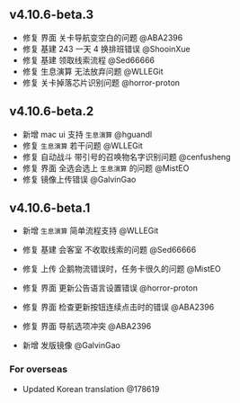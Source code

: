 ## v4.10.6-beta.3

- 修复 界面 关卡导航变空白的问题 @ABA2396
- 修复 基建 243 一天 4 换排班错误 @ShooinXue
- 修复 基建 领取线索流程 @Sed66666
- 修复 生息演算 无法放弃问题 @WLLEGit
- 修复 关卡掉落芯片识别问题 @horror-proton

## v4.10.6-beta.2

- 新增 mac ui 支持 `生息演算` @hguandl
- 修复 `生息演算` 若干问题 @WLLEGit
- 修复 自动战斗 带引号的召唤物名字识别问题 @cenfusheng
- 修复 界面 全选会选上 `生息演算` 的问题 @MistEO
- 修复 镜像上传错误 @GalvinGao

## v4.10.6-beta.1

- 新增 `生息演算` 简单流程支持 @WLLEGit
- 修复 基建 会客室 不收取线索的问题 @Sed66666
- 修复 上传 企鹅物流错误时，任务卡很久的问题 @MistEO
- 修复 界面 更新公告语言设置错误 @horror-proton
- 修复 界面 检查更新按钮连续点击时的错误 @ABA2396
- 修复 界面 导航选项冲突 @ABA2396

- 新增 发版镜像 @GalvinGao

### For overseas

- Updated Korean translation @178619
